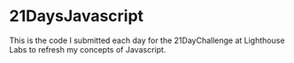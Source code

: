 # 21DaysJavascript

This is the code I submitted each day for the 21DayChallenge at Lighthouse Labs to refresh my concepts of Javascript.

